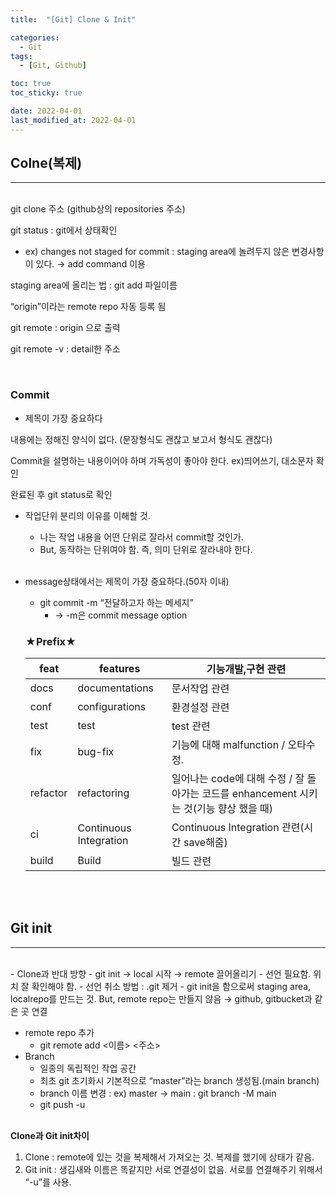 ```yaml
---
title:  "[Git] Clone & Init" 

categories:
  - Git
tags:
  - [Git, Github]

toc: true
toc_sticky: true

date: 2022-04-01
last_modified_at: 2022-04-01
---
```


## Colne(복제)
---
<br>
git clone 주소 (github상의 repositories 주소)

git status : git에서 상태확인

  - ex)  changes not staged for commit : staging area에 놀려두지 않은 변경사항이 있다. → add command 이용

staging area에 올리는 법 : git add 파일이름 

“origin”이라는  remote repo 자동 등록 됨

git remote : origin 으로 출력

git remote -v : detail한 주소

<br>

### Commit

- 제목이 가장 중요하다

내용에는 정해진 양식이 없다. (문장형식도 괜찮고 보고서 형식도 괜찮다)

Commit을 설명하는 내용이어야 하며 가독성이 좋아야 한다. ex)띄어쓰기, 대소문자 확인

완료된 후 git status로 확인 

- 작업단위 분리의 이유를 이해할 것.
    - 나는 작업 내용을 어떤 단위로 잘라서 commit할 것인가.
    - But, 동작하는 단위여야 함. 즉, 의미 단위로 잘라내야 한다.
<br><br>
- message상태에서는 제목이 가장 중요하다.(50자 이내)
    - git commit -m “전달하고자 하는 메세지”
        - → -m은 commit message option
    
    ### ★**Prefix**★
    
    | feat | features | 기능개발,구현 관련 |
    | --- | --- | --- |
    | docs | documentations | 문서작업 관련 |
    | conf | configurations | 환경설정 관련 |
    | test | test | test 관련 |
    | fix | bug-fix | 기능에 대해 malfunction / 오타수정. |
    | refactor | refactoring | 일어나는 code에 대해 수정 / 잘 돌아가는 코드를 enhancement 시키는 것(기능 향상 했을 때) |
    | ci | Continuous Integration | Continuous Integration 관련(시간 save해줌) |
    | build | Build | 빌드 관련 |
    

<br><br>

## Git init
---
<br>
- Clone과 반대 방향
    - git init → local 시작 → remote 끌어올리기
    - 선언 필요함. 위치 잘 확인해야 함.
        - 선언 취소 방법 : .git 제거
- git init을 함으로써 staging area, localrepo를 만드는 것. But,  remote repo는 만들지 않음 → github, gitbucket과 같은 곳 연결

- remote repo 추가
    - git remote add <이름> <주소>
- Branch
    - 일종의 독립적인 작업 공간
    - 최초 git 초기화시 기본적으로 “master”라는 branch 생성됨.(main branch)
    - branch 이름 변경 : ex) master → main : git branch -M main
    - git push -u <remote name> <branch name>
<br><br>

**Clone과 Git init차이**

1. Clone : remote에 있는 것을 복제해서 가져오는 것. 복제를 했기에 상태가 같음.
2. Git init : 생김새와 이름은 똑같지만 서로 연결성이 없음. 서로를 연결해주기 위해서 “-u”를 사용.